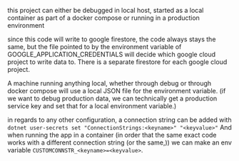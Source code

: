 this project can either be debugged in local host,
started as a local container as part of a docker compose
or running in a production environment

since this code will write to google firestore, the code always stays the same,
but the file pointed to by the environment variable of GOOGLE_APPLICATION_CREDENTIALS will decide
which google cloud project to write data to. There is a separate firestore for each google cloud 
project.

A machine running anything local, whether through debug or through docker compose will use a local 
JSON file for the environment variable. (if we want to debug production data, we can technically
get a production service key and set that for a local environment variable.)

in regards to any other configuration, a connection string can be added with 
`dotnet user-secrets set "ConnectionStrings:<keyname>" "<keyvalue>"`
And when running the app in a container (in order that the same exact code works with a different 
connection string (or the same,)) we can make an env variable `CUSTOMCONNSTR_<keyname>=<keyvalue>`.

